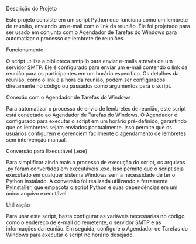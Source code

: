Descrição do Projeto

Este projeto consiste em um script Python que funciona como um lembrete de reunião, enviando um e-mail com o link da reunião. Ele foi projetado para ser usado em conjunto com o Agendador de Tarefas do Windows para automatizar o processo de lembrete de reuniões.

Funcionamento

O script utiliza a biblioteca smtplib para enviar e-mails através de um servidor SMTP. Ele é configurado para enviar um e-mail contendo o link da reunião para os participantes em um horário específico. Os detalhes da reunião, como o link e a hora da reunião, podem ser configurados diretamente no código ou passados como argumentos para o script.

Conexão com o Agendador de Tarefas do Windows

Para automatizar o processo de envio de lembretes de reunião, este script está conectado ao Agendador de Tarefas do Windows. O Agendador é configurado para executar o script em um horário pré-definido, garantindo que os lembretes sejam enviados pontualmente. Isso permite que os usuários configurem e gerenciem facilmente o agendamento de lembretes sem intervenção manual.

Conversão para Executável (.exe)

Para simplificar ainda mais o processo de execução do script, os arquivos .py foram convertidos em executáveis .exe. Isso permite que o script seja executado em qualquer sistema Windows sem a necessidade de ter o Python instalado. A conversão foi realizada utilizando a ferramenta PyInstaller, que empacota o script Python e suas dependências em um único arquivo executável.

Utilização

Para usar este script, basta configurar as variáveis necessárias no código, como o endereço de e-mail do remetente, o servidor SMTP e as informações da reunião. Em seguida, configure o Agendador de Tarefas do Windows para executar o script no horário desejado.
